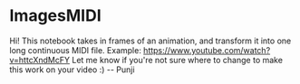 # ImagesMIDI
Hi! This notebook takes in frames of an animation, and transform it into one long continuous MIDI file.
Example: https://www.youtube.com/watch?v=httcXndMcFY
Let me know if you're not sure where to change to make this work on your video :)
-- Punji
